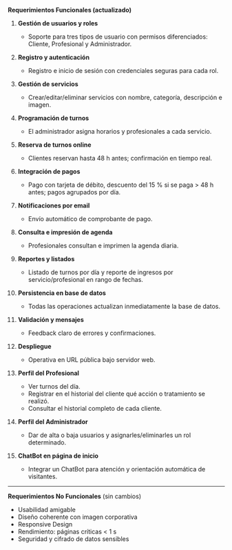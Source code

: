 **Requerimientos Funcionales (actualizado)**

1. **Gestión de usuarios y roles**

   * Soporte para tres tipos de usuario con permisos diferenciados: Cliente, Profesional y Administrador.

2. **Registro y autenticación**

   * Registro e inicio de sesión con credenciales seguras para cada rol.

3. **Gestión de servicios**

   * Crear/editar/eliminar servicios con nombre, categoría, descripción e imagen.

4. **Programación de turnos**

   * El administrador asigna horarios y profesionales a cada servicio.

5. **Reserva de turnos online**

   * Clientes reservan hasta 48 h antes; confirmación en tiempo real.

6. **Integración de pagos**

   * Pago con tarjeta de débito, descuento del 15 % si se paga > 48 h antes; pagos agrupados por día.

7. **Notificaciones por email**

   * Envío automático de comprobante de pago.

8. **Consulta e impresión de agenda**

   * Profesionales consultan e imprimen la agenda diaria.

9. **Reportes y listados**

   * Listado de turnos por día y reporte de ingresos por servicio/profesional en rango de fechas.

10. **Persistencia en base de datos**

    * Todas las operaciones actualizan inmediatamente la base de datos.

11. **Validación y mensajes**

    * Feedback claro de errores y confirmaciones.

12. **Despliegue**

    * Operativa en URL pública bajo servidor web.

13. **Perfil del Profesional**

    * Ver turnos del día.
    * Registrar en el historial del cliente qué acción o tratamiento se realizó.
    * Consultar el historial completo de cada cliente.

14. **Perfil del Administrador**

    * Dar de alta o baja usuarios y asignarles/eliminarles un rol determinado.

15. **ChatBot en página de inicio**

    * Integrar un ChatBot para atención y orientación automática de visitantes.

---

**Requerimientos No Funcionales** (sin cambios)

* Usabilidad amigable
* Diseño coherente con imagen corporativa
* Responsive Design
* Rendimiento: páginas críticas < 1 s
* Seguridad y cifrado de datos sensibles
